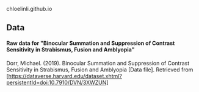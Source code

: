 chloelinli.github.io

## Data
#### Raw data for "Binocular Summation and Suppression of Contrast Sensitivity in Strabismus, Fusion and Amblyopia"
Dorr, Michael. (2019). Binocular Summation and Suppression of Contrast Sensitivity in Strabismus, Fusion and Amblyopia \[Data file]. Retrieved from [https://dataverse.harvard.edu/dataset.xhtml?persistentId=doi:10.7910/DVN/3XWZUN]
